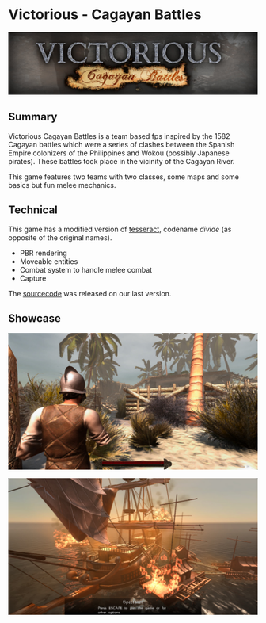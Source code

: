 # Victorious - Cagayan Battles

![header](victorious/header.jpg)

## Summary

Victorious Cagayan Battles is a team based fps inspired by the 1582 Cagayan battles which were a series of clashes between the Spanish Empire colonizers of the Philippines and Wokou (possibly Japanese pirates). These battles took place in the vicinity of the Cagayan River.

This game features two teams with two classes, some maps and some basics but fun melee mechanics.

## Technical

This game has a modified version of [tesseract](http://tesseract.gg/), codename *divide* (as opposite of the original names).

- PBR rendering
- Moveable entities
- Combat system to handle melee combat
- Capture


 The [sourcecode](https://github.com/sx7889/victorious-cagayan-battles) was released on our last version.

## Showcase

![img1](victorious/img1.jpg)

![img2](victorious/img2.png)


